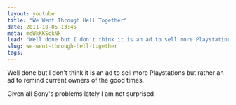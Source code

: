 ```yaml
---
layout: youtube
title: "We Went Through Hell Together"
date: 2011-10-05 13:45	 
meta: mdWkKKSckNk
lead: "Well done but I don't think it is an ad to sell more Playstations but rather an ad to remind current owners of the good times."
slug: we-went-through-hell-together
tags:
---
```

Well done but I don't think it is an ad to sell more Playstations but rather an ad to remind current owners of the good times.

Given all Sony's problems lately I am not surprised.